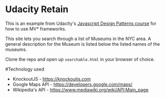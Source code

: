 # Udacity Retain

This is an example from Udacity's [Javascript Design Patterns course](https://www.udacity.com/course/javascript-design-patterns--ud989) for how to use MV* frameworks.

This site lets you search through a list of Museums in the NYC area. A general description for the Museum is listed below the listed names of the museums.

Clone the repo and open up `searchable.html` in your browser of choice.

#Technology used
- KnockoutJS - https://knockoutjs.com
- Google Maps API - https://developers.google.com/maps/
- Wikipedia's API - https://www.mediawiki.org/wiki/API:Main_page
